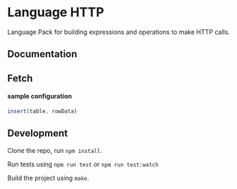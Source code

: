 Language HTTP
=============

Language Pack for building expressions and operations to make HTTP calls.

Documentation
-------------
## Fetch

#### sample configuration
```js
insert(table, rowData)
```

Development
-----------

Clone the repo, run `npm install`.

Run tests using `npm run test` or `npm run test:watch`

Build the project using `make`.

